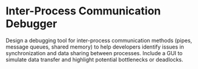 # Inter-Process Communication Debugger
 Design a debugging tool for inter-process communication methods (pipes, message queues, shared memory) to help developers identify issues in synchronization and data sharing between processes. Include a GUI to simulate data transfer and highlight potential bottlenecks or deadlocks.
